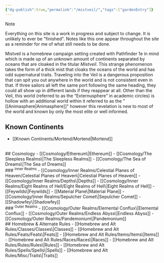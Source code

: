 ```yaml
---
{"dg-publish":true,"permalink":"/mistveil/","tags":["gardenEntry"]}
---
```


> [!NOTE] 
> Everything on this site is a work in progress and subject to change. It is unlikely to ever be "finished". Notes like this one appear throughout the site as a reminder for me of what still needs to be done.

Mistveil is a homebrew campaign setting created with Pathfinder 1e in mind which is made up of an unknown amount of continents separated by oceans that are cloaked in the titular _Mistveil_. This strange phenomenon takes the form of a thick mist that cloaks the oceans of the world and has odd supernatural traits. Traveling into the Veil is a dangerous proposition that can spit you out anywhere in the world and is not consistent even in that. If three sailors all left the same port following the same heading, they could all show up in different lands if they reappear at all. Other than the Veil, this world (referred to as the “Externusphere” in academic circles) is hollow with an additional world within it referred to as the "[[Animasphere\|Animasphere]]" however this revelation is new to most of the world and known by only the most elite or well informed.

## Known Continents
- [[Known Continents/Mortend/Mortend\|Mortend]]
<br>
## Cosmology
- [[Cosmology/Ethereum\|Ethereum]]
- [[Cosmology/The Sleepless Realms\|The Sleepless Realms]]
- [[Cosmology/The Sea of Dreams\|The Sea of Dreams]]
<br>
### <sup> Inner Realms</sup>
- [[Cosmology/Inner Realms/Celestial Planes of Heaven/Celestial Planes of Heaven\|Celestial Planes of Heaven]]
- [[Cosmology/Inner Realms/Depths\|Depths]]
- [[Cosmology/Inner Realms/Eight Realms of Hell/Eight Realms of Hell\|Eight Realms of Hell]]
- [[Feywilds\|Feywilds]]
- [[Material Plane\|Material Plane]]
- [[Cosmology/Inner Realms/Sepulcher Comet\|Sepulcher Comet]]
- [[Shadowfey\|Shadowfey]]
<br>
### <sup> Outer Realms</sup>
- [[Cosmology/Outer Realms/Elemental Conflux\|Elemental Conflux]]
- [[Cosmology/Outer Realms/Endless Abyss\|Endless Abyss]]
- [[Cosmology/Outer Realms/Pandemonium\|Pandemonium]]
<br>
## Homebrew & Alternate Rules
- [[Homebrew and Alt Rules/Classes/Classes\|Classes]]
- [[Homebrew and Alt Rules/Feats/Feats\|Feats]]
- [[Homebrew and Alt Rules/Items/Items\|Items]]
- [[Homebrew and Alt Rules/Races/Races\|Races]]
- [[Homebrew and Alt Rules/Rules/Rules\|Rules]]
- [[Homebrew and Alt Rules/Spells/Spells\|Spells]]
- [[Homebrew and Alt Rules/Misc/Traits\|Traits]]